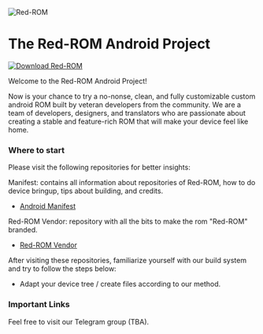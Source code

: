 ![Red-ROM](https://github.com/Red-ROM/.github/raw/master/profile/risingOS_banner.png)

The Red-ROM Android Project
=============================

[![Download Red-ROM](https://github.com/Red-ROM/.github/raw/master/profile/download.png)](https://www.pling.com/p/1619738/)

Welcome to the Red-ROM Android Project!

Now is your chance to try a no-nonse, clean, and fully customizable custom android ROM built by veteran developers from the community. We are a team of developers, designers, and translators who are passionate about creating a stable and feature-rich ROM that will make your device feel like home.

### Where to start

Please visit the following repositories for better insights:

Manifest: contains all information about repositories of Red-ROM, how to do device bringup, tips about building, and credits.
- [Android Manifest](https://github.com/Red-ROM/manifest)

Red-ROM Vendor: repository with all the bits to make the rom "Red-ROM" branded.
- [Red-ROM Vendor](https://github.com/Red-ROM/vendor_lineage)

After visiting these repositories, familiarize yourself with our build system and try to follow the steps below:

- Adapt your device tree / create files according to our method.

### Important Links

Feel free to visit our Telegram group (TBA).

<!--
- [Telegram Announcements Channel](https://t.me/riceDroidNews)
- [Telegram Discussion Group](https://t.me/riceDroidsupport)
-->
